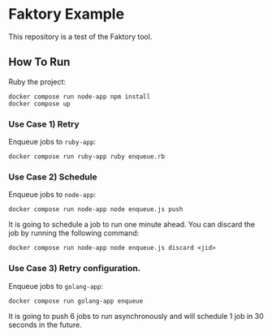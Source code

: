 # Faktory Example

This repository is a test of the Faktory tool.

## How To Run

Ruby the project:

```
docker compose run node-app npm install
docker compose up
```

### Use Case 1) Retry

Enqueue jobs to `ruby-app`:

```
docker compose run ruby-app ruby enqueue.rb
```

### Use Case 2) Schedule

Enqueue jobs to `node-app`:

```
docker compose run node-app node enqueue.js push
```

It is going to schedule a job to run one minute ahead. You can discard the job by running the following command:

```
docker compose run node-app node enqueue.js discard <jid>
```

### Use Case 3) Retry configuration.

Enqueue jobs to `golang-app`:

```
docker compose run golang-app enqueue
```

It is going to push 6 jobs to run asynchronously and will schedule 1 job in 30 seconds in the future.
